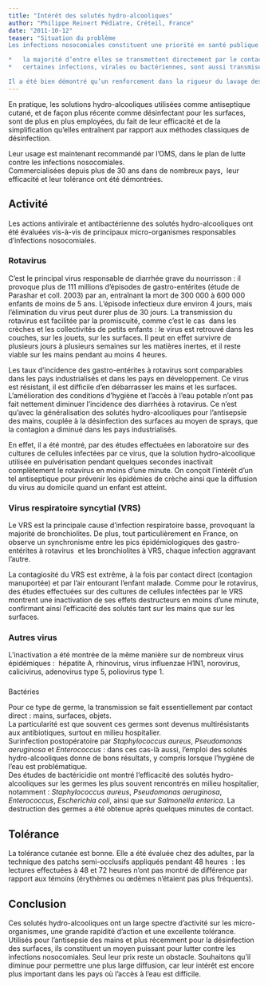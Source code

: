 ```yaml
---
title: "Intérêt des solutés hydro-alcooliques"
author: "Philippe Reinert Pédiatre, Créteil, France"
date: "2011-10-12"
teaser: "Situation du problème  
Les infections nosocomiales constituent une priorité en santé publique par la morbidité, la mortalité et les coûts importants qu’elles entraînent :

*   la majorité d’entre elles se transmettent directement par le contact des mains : plusieurs études ont montré que 80% des infections nosocomiales sont manuportées
*   certaines infections, virales ou bactériennes, sont aussi transmises par les surfaces : sols des crèches par exemple pour le cytomégalovirus.

Il a été bien démontré qu’un renforcement dans la rigueur du lavage des mains associé à la désinfection des surfaces freinait la plupart des infections nosocomiales."
---
```


En pratique, les solutions hydro-alcooliques utilisées comme antiseptique cutané, et de façon plus récente comme désinfectant pour les surfaces, sont de plus en plus employées, du fait de leur efficacité et de la simplification qu’elles entraînent par rapport aux méthodes classiques de désinfection.

Leur usage est maintenant recommandé par l’OMS, dans le plan de lutte contre les infections nosocomiales.  
Commercialisées depuis plus de 30 ans dans de nombreux pays,  leur efficacité et leur tolérance ont été démontrées.

## Activité

Les actions antivirale et antibactérienne des solutés hydro-alcooliques ont été évaluées vis-à-vis de principaux micro-organismes responsables d’infections nosocomiales.

### Rotavirus

C’est le principal virus responsable de diarrhée grave du nourrisson : il provoque plus de 111 millions d’épisodes de gastro-entérites (étude de Parashar et coll. 2003) par an, entraînant la mort de 300 000 à 600 000 enfants de moins de 5 ans. L’épisode infectieux dure environ 4 jours, mais l’élimination du virus peut durer plus de 30 jours. La transmission du rotavirus est facilitée par la promiscuité, comme c’est le cas  dans les crèches et les collectivités de petits enfants : le virus est retrouvé dans les couches, sur les jouets, sur les surfaces. Il peut en effet survivre de plusieurs jours à plusieurs semaines sur les matières inertes, et il reste viable sur les mains pendant au moins 4 heures.

Les taux d’incidence des gastro-entérites à rotavirus sont comparables dans les pays industrialisés et dans les pays en développement. Ce virus est résistant, il est difficile d’en débarrasser les mains et les surfaces. L’amélioration des conditions d’hygiène et l’accès à l’eau potable n’ont pas fait nettement diminuer l’incidence des diarrhées à rotavirus. Ce n’est qu’avec la généralisation des solutés hydro-alcooliques pour l’antisepsie des mains, couplée à la désinfection des surfaces au moyen de sprays, que la contagion a diminué dans les pays industrialisés.

En effet, il a été montré, par des études effectuées en laboratoire sur des cultures de cellules infectées par ce virus, que la solution hydro-alcoolique utilisée en pulvérisation pendant quelques secondes inactivait complètement le rotavirus en moins d’une minute. On conçoit l’intérêt d’un tel antiseptique pour prévenir les épidémies de crèche ainsi que la diffusion du virus au domicile quand un enfant est atteint.

### Virus respiratoire syncytial (VRS)

Le VRS est la principale cause d’infection respiratoire basse, provoquant la majorité de bronchiolites. De plus, tout particulièrement en France, on observe un synchronisme entre les pics épidémiologiques des gastro-entérites à rotavirus  et les bronchiolites à VRS, chaque infection aggravant l’autre.

La contagiosité du VRS est extrême, à la fois par contact direct (contagion manuportée) et par l’air entourant l’enfant malade. Comme pour le rotavirus, des études effectuées sur des cultures de cellules infectées par le VRS montrent une inactivation de ses effets destructeurs en moins d’une minute, confirmant ainsi l’efficacité des solutés tant sur les mains que sur les surfaces.

### Autres virus

L’inactivation a été montrée de la même manière sur de nombreux virus épidémiques :  hépatite A, rhinovirus, virus influenzae H1N1, norovirus, calicivirus, adenovirus type 5, poliovirus type 1. 

###   
Bactéries

Pour ce type de germe, la transmission se fait essentiellement par contact direct : mains, surfaces, objets.  
La particularité est que souvent ces germes sont devenus multirésistants aux antibiotiques, surtout en milieu hospitalier.  
Surinfection postopératoire par _Staphylococcus aureus_, _Pseudomonas aeruginosa_ et _Enterococcus_ : dans ces cas-là aussi, l’emploi des solutés hydro-alcooliques donne de bons résultats, y compris lorsque l’hygiène de l’eau est problématique.  
Des études de bactéricidie ont montré l’efficacité des solutés hydro-alcooliques sur les germes les plus souvent rencontrés en milieu hospitalier, notamment : _Staphylococcus aureus_, _Pseudomonas aeruginosa_, _Enterococcus_, _Escherichia coli_, ainsi que sur _Salmonella enterica_. La destruction des germes a été obtenue après quelques minutes de contact.

## Tolérance

La tolérance cutanée est bonne. Elle a été évaluée chez des adultes, par la technique des patchs semi-occlusifs appliqués pendant 48 heures  : les lectures effectuées à 48 et 72 heures n’ont pas montré de différence par rapport aux témoins (érythèmes ou œdèmes n’étaient pas plus fréquents).

## Conclusion

Ces solutés hydro-alcooliques ont un large spectre d’activité sur les micro-organismes, une grande rapidité d’action et une excellente tolérance.  
Utilisés pour l’antisepsie des mains et plus récemment pour la désinfection des surfaces, ils constituent un moyen puissant pour lutter contre les infections nosocomiales. Seul leur prix reste un obstacle. Souhaitons qu’il diminue pour permettre une plus large diffusion, car leur intérêt est encore plus important dans les pays où l’accès à l’eau est difficile.